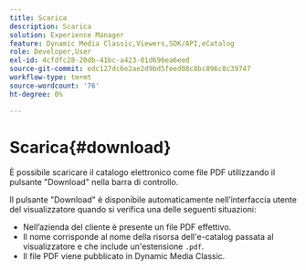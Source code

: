 ```yaml
---
title: Scarica
description: Scarica
solution: Experience Manager
feature: Dynamic Media Classic,Viewers,SDK/API,eCatalog
role: Developer,User
exl-id: 4cfdfc28-20db-41bc-a423-01d696ea6eed
source-git-commit: edc127dc6e2ae2d9bd5feed08c8bc896c8c39747
workflow-type: tm+mt
source-wordcount: '76'
ht-degree: 0%

---
```


# Scarica{#download}

È possibile scaricare il catalogo elettronico come file PDF utilizzando il pulsante &quot;Download&quot; nella barra di controllo.

Il pulsante &quot;Download&quot; è disponibile automaticamente nell’interfaccia utente del visualizzatore quando si verifica una delle seguenti situazioni:

* Nell’azienda del cliente è presente un file PDF effettivo.
* Il nome corrisponde al nome della risorsa dell&#39;e-catalog passata al visualizzatore e che include un&#39;estensione `.pdf`.
* Il file PDF viene pubblicato in Dynamic Media Classic.
